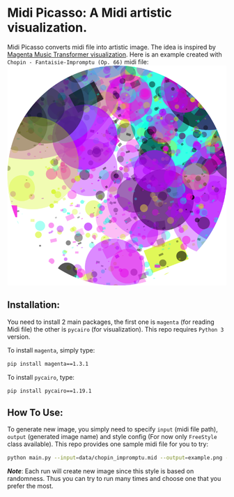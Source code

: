 # Midi Picasso: A Midi artistic visualization.

Midi Picasso converts midi file into artistic image. The idea is inspired by [Magenta Music Transformer
visualization](https://magenta.tensorflow.org/listen-to-transformer). Here is an example created with
`Chopin - Fantaisie-Impromptu (Op. 66)` midi file:
![Visualization](./data/example.png)

## Installation:
You need to install 2 main packages, the first one is `magenta` (for reading Midi file) the other is `pycairo` (for 
visualization). This repo requires `Python 3` version.

To install `magenta`, simply type:
```bash
pip install magenta==1.3.1
```

To install `pycairo`, type:
```bash
pip install pycairo==1.19.1
```

## How To Use:

To generate new image, you simply need to specify `input` (midi file path), `output` (generated image name) 
and style config (For now only `FreeStyle` class available). This repo provides one sample midi file for you 
to try:
```bash
python main.py --input=data/chopin_impromptu.mid --output=example.png --config=freestyle
```

***Note***: Each run will create new image since this style is based on randomness. Thus you can try to run many times 
and choose one that you prefer the most.